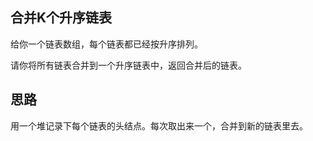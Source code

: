 ## 合并K个升序链表

给你一个链表数组，每个链表都已经按升序排列。

请你将所有链表合并到一个升序链表中，返回合并后的链表。

## 思路
用一个堆记录下每个链表的头结点。每次取出来一个，合并到新的链表里去。

